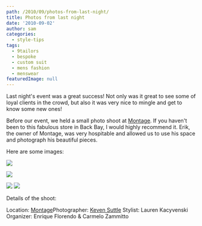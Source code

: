 ```yaml
---
path: /2010/09/photos-from-last-night/
title: Photos from last night
date: '2010-09-02'
author: sam
categories:
  - style-tips
tags:
  - 9tailors
  - bespoke
  - custom suit
  - mens fashion
  - menswear
featuredImage: null
---
```

Last night's event was a great success! Not only was it great to see some of loyal clients in the crowd, but also it was very nice to mingle and get to know some new ones!

Before our event, we held a small photo shoot at [Montage](http://www.montageweb.com/index.html). If you haven't been to this fabulous store in Back Bay, I would highly recommend it. Erik, the owner of Montage, was very hospitable and allowed us to use his space and photograph his beautiful pieces.

Here are some images:

[![](http://3.bp.blogspot.com/_RlJ3L7W6dBw/TH_MX9UiVtI/AAAAAAAAIgc/Z8NCipZLMe0/s400/1.jpg)](http://3.bp.blogspot.com/_RlJ3L7W6dBw/TH_MX9UiVtI/AAAAAAAAIgc/Z8NCipZLMe0/s1600/1.jpg)

[![](http://1.bp.blogspot.com/_RlJ3L7W6dBw/TH_MZUeaF8I/AAAAAAAAIg0/xpszCuMgvP4/s400/7.jpg)](http://1.bp.blogspot.com/_RlJ3L7W6dBw/TH_MZUeaF8I/AAAAAAAAIg0/xpszCuMgvP4/s1600/7.jpg)

[![](http://3.bp.blogspot.com/_RlJ3L7W6dBw/TH_MYQ-UnGI/AAAAAAAAIgk/__k01Vtq9xw/s400/3.jpg)](http://3.bp.blogspot.com/_RlJ3L7W6dBw/TH_MYQ-UnGI/AAAAAAAAIgk/__k01Vtq9xw/s1600/3.jpg)
[![](http://3.bp.blogspot.com/_RlJ3L7W6dBw/TH_MYzzayZI/AAAAAAAAIgs/Nf7CGeZflL8/s400/5.jpg)](http://3.bp.blogspot.com/_RlJ3L7W6dBw/TH_MYzzayZI/AAAAAAAAIgs/Nf7CGeZflL8/s1600/5.jpg)

Details of the shoot:

Location: [Montage](http://www.montageweb.com/index.html)Photographer: [Keven Suttle](http://kevensuttlephotography.com/)
Stylist: Lauren Kacyvenski
Organizer: Enrique Florendo & Carmelo Zammitto